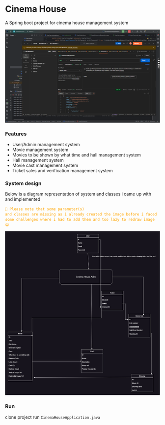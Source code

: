 # Cinema House

A Spring boot project for cinema house management system

<img src="readme_resource/Screenshot%202024-09-18%20141642.png" width="1080" alt="postman image"/>

### Features

- User/Admin management system
- Movie management system
- Movies to be shown by what time and hall management system
- Hall management system
- Movie cast management system
- Ticket sales and verification management system

### System design
Below is a diagram representation of system and classes i came up with and implemented

<code style="color : orange">🚨 Please note that some parameter(s) and classes are missing as i already created the image before i faced some challenges where i had to add them and too lazy to redraw image 😁</code>

<img src="readme_resource/CinemaHouse.jpg" width="1080" alt="postman image"/>

### Run
clone project  run ``CinemaHouseApplication.java``







